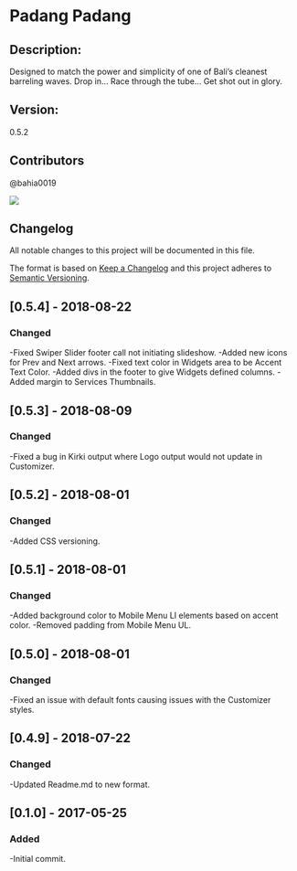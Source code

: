 Padang Padang
===

## Description: 
Designed to match the power and simplicity of one of Bali’s cleanest barreling waves. Drop in… Race through the tube… Get shot out in glory.
## Version: 
0.5.2
## Contributors
@bahia0019


![](https://flauntsites.com/wp-content/uploads/2018/07/padang-padang.jpg)



## Changelog
All notable changes to this project will be documented in this file.

The format is based on [Keep a Changelog](http://keepachangelog.com/en/1.0.0/)
and this project adheres to [Semantic Versioning](http://semver.org/spec/v2.0.0.html).

## [0.5.4] - 2018-08-22
### Changed 
-Fixed Swiper Slider footer call not initiating slideshow.
-Added new icons for Prev and Next arrows.
-Fixed text color in Widgets area to be Accent Text Color. 
-Added divs in the footer to give Widgets defined columns.
-Added margin to Services Thumbnails.

## [0.5.3] - 2018-08-09
### Changed 
-Fixed a bug in Kirki output where Logo output would not update in Customizer.

## [0.5.2] - 2018-08-01
### Changed 
-Added CSS versioning.

## [0.5.1] - 2018-08-01
### Changed 
-Added background color to Mobile Menu LI elements based on accent color.
-Removed padding from Mobile Menu UL. 

## [0.5.0] - 2018-08-01
### Changed 
-Fixed an issue with default fonts causing issues with the Customizer styles.

## [0.4.9] - 2018-07-22
### Changed 
-Updated Readme.md to new format.

## [0.1.0] - 2017-05-25
### Added
-Initial commit.
